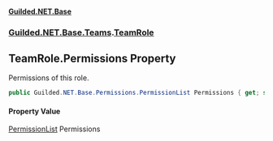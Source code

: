 #### [Guilded.NET.Base](Guilded_NET_Base.md 'Guilded.NET.Base')
### [Guilded.NET.Base.Teams](Guilded_NET_Base.md#Guilded_NET_Base_Teams 'Guilded.NET.Base.Teams').[TeamRole](TeamRole.md 'Guilded.NET.Base.Teams.TeamRole')
## TeamRole.Permissions Property
Permissions of this role.  
```csharp
public Guilded.NET.Base.Permissions.PermissionList Permissions { get; set; }
```
#### Property Value
[PermissionList](PermissionList.md 'Guilded.NET.Base.Permissions.PermissionList')
Permissions
